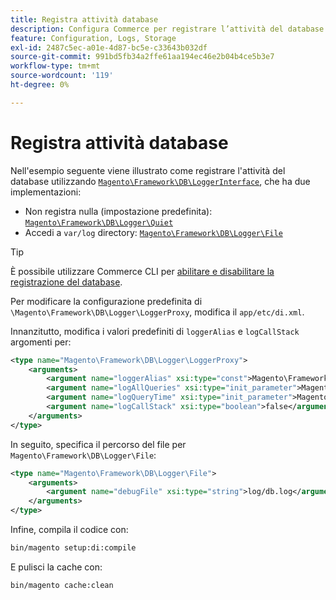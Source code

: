 ```yaml
---
title: Registra attività database
description: Configura Commerce per registrare l’attività del database utilizzando l’interfaccia Logger.
feature: Configuration, Logs, Storage
exl-id: 2487c5ec-a01e-4d87-bc5e-c33643b032df
source-git-commit: 991bd5fb34a2ffe61aa194ec46e2b04b4ce5b3e7
workflow-type: tm+mt
source-wordcount: '119'
ht-degree: 0%

---
```


# Registra attività database

Nell&#39;esempio seguente viene illustrato come registrare l&#39;attività del database utilizzando [`Magento\Framework\DB\LoggerInterface`][interface], che ha due implementazioni:

- Non registra nulla (impostazione predefinita): [`Magento\Framework\DB\Logger\Quiet`][quiet]
- Accedi a `var/log` directory: [`Magento\Framework\DB\Logger\File`][file]

>[!TIP]
>
>È possibile utilizzare Commerce CLI per [abilitare e disabilitare la registrazione del database](../cli/enable-logging.md#database-logging).

Per modificare la configurazione predefinita di `\Magento\Framework\DB\Logger\LoggerProxy`, modifica il `app/etc/di.xml`.

Innanzitutto, modifica i valori predefiniti di `loggerAlias` e `logCallStack` argomenti per:

```xml
<type name="Magento\Framework\DB\Logger\LoggerProxy">
    <arguments>
        <argument name="loggerAlias" xsi:type="const">Magento\Framework\DB\Logger\LoggerProxy::LOGGER_ALIAS_FILE</argument>
        <argument name="logAllQueries" xsi:type="init_parameter">Magento\Framework\Config\ConfigOptionsListConstants::CONFIG_PATH_DB_LOGGER_LOG_EVERYTHING</argument>
        <argument name="logQueryTime" xsi:type="init_parameter">Magento\Framework\Config\ConfigOptionsListConstants::CONFIG_PATH_DB_LOGGER_QUERY_TIME_THRESHOLD</argument>
        <argument name="logCallStack" xsi:type="boolean">false</argument>
    </arguments>
</type>
```

In seguito, specifica il percorso del file per `Magento\Framework\DB\Logger\File`:

```xml
<type name="Magento\Framework\DB\Logger\File">
    <arguments>
        <argument name="debugFile" xsi:type="string">log/db.log</argument>
    </arguments>
</type>
```

Infine, compila il codice con:

```bash
bin/magento setup:di:compile
```

E pulisci la cache con:

```bash
bin/magento cache:clean
```

<!-- link definitions -->

[file]: https://github.com/magento/magento2/blob/2.4/lib/internal/Magento/Framework/DB/Logger/File.php
[interface]: https://github.com/magento/magento2/blob/2.4/lib/internal/Magento/Framework/DB/LoggerInterface.php
[quiet]: https://github.com/magento/magento2/blob/2.4/lib/internal/Magento/Framework/DB/Logger/Quiet.php
